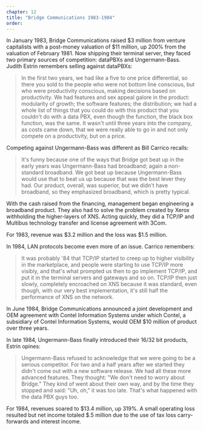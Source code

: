 ```yaml
---
chapter: 12
title: "Bridge Communications 1983-1984"
order: 
---
```


In January 1983, Bridge Communications raised $3 million from venture capitalists with a post-money valuation of $11 million, up 200% from the valuation of February 1981. Now shipping their terminal server, they faced two primary sources of competition: dataPBXs and Ungermann-Bass. Judith Estrin remembers selling against dataPBXs:

>In the first two years, we had like a five to one price differential, so there you sold to the people who were not bottom line conscious, but who were productivity conscious, making decisions based on productivity. We had features and sex appeal galore in the product: modularity of growth; the software features; the distribution; we had a whole list of things that you could do with this product that you couldn't do with a data PBX, even though the function, the black box function, was the same. It wasn't until three years into the company, as costs came down, that we were really able to go in and not only compete on a productivity, but on a price.

Competing against Ungermann-Bass was different as Bill Carrico recalls:

>It's funny because one of the ways that Bridge got beat up in the early years was Ungermann-Bass had broadband; again a non-standard broadband. We got beat up because Ungermann-Bass would use that to beat us up because that was the best lever they had. Our product, overall, was superior, but we didn't have broadband, so they emphasized broadband, which is pretty typical.

With the cash raised from the financing, management began engineering a broadband product. They also had to solve the problem created by Xerox withholding the higher-layers of XNS. Acting quickly, they did a TCP/IP and Multibus technology transfer and license agreement with 3Com.

For 1983, revenue was $3.2 million and the loss was $1.5 million.

In 1984, LAN protocols become even more of an issue. Carrico remembers:

>It was probably '84 that TCP/IP started to creep up to higher visibility in the marketplace, and people were starting to use TCP/IP more visibly, and that's what prompted us then to go implement TCP/IP, and put it in the terminal servers and gateways and so on. TCP/IP then just slowly, completely encroached on XNS because it was standard, even though, with our very best implementation, it's still half the performance of XNS on the network.

In June 1984, Bridge Communications announced a joint development and OEM agreement with Contel Information Systems under which Contel, a subsidiary of Contel Information Systems, would OEM $10 million of product over three years.

In late 1984, Ungermann-Bass finally introduced their 16/32 bit products, Estrin opines:

>Ungermann-Bass refused to acknowledge that we were going to be a serious competitor. For two and a half years after we started they didn't come out with a new software release. We had all these more advanced features. They thought: "We don't need to worry about Bridge." They kind of went about their own way, and by the time they stopped and said: "Uh, oh," it was too late. That's what happened with the data PBX guys too.

For 1984, revenues soared to $13.4 million, up 319%. A small operating loss resulted but net income totaled $.5 million due to the use of tax loss carry-forwards and interest income.
